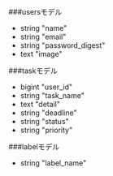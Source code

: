###usersモデル
- string "name"
- string "email"
- string "password_digest"
- text "image"

###taskモデル
- bigint "user_id"
- string "task_name"
- text "detail"
- string "deadline"
- string "status"
- string "priority"

###labelモデル
- string "label_name"
